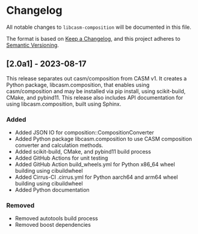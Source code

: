 # Changelog

All notable changes to `libcasm-composition` will be documented in this file.

The format is based on [Keep a Changelog](https://keepachangelog.com/en/1.1.0/),
and this project adheres to [Semantic Versioning](https://semver.org/spec/v2.0.0.html).


## [2.0a1] - 2023-08-17

This release separates out casm/composition from CASM v1. It creates a Python package, libcasm.composition, that enables using casm/composition and may be installed via pip install, using scikit-build, CMake, and pybind11. This release also includes API documentation for using libcasm.composition, built using Sphinx.

### Added

- Added JSON IO for composition::CompositionConverter
- Added Python package libcasm.composition to use CASM composition converter and calculation methods.
- Added scikit-build, CMake, and pybind11 build process
- Added GitHub Actions for unit testing
- Added GitHub Action build_wheels.yml for Python x86_64 wheel building using cibuildwheel
- Added Cirrus-CI .cirrus.yml for Python aarch64 and arm64 wheel building using cibuildwheel
- Added Python documentation


### Removed

- Removed autotools build process
- Removed boost dependencies

